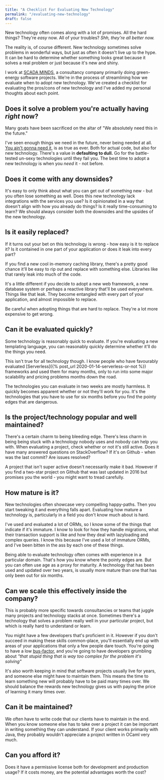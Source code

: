```yaml
---
title: "A Checklist For Evaluating New Technology"
permalink: "/evaluating-new-technology"
draft: false
---
```

New technology often comes along with a lot of promises. All the hard things? They're *easy* now.
All of your troubles? *Shh, they're all better now.*

The reality is, of course different. New technology sometimes solve problems in wonderful ways, but just as often it doesn't live up to the hype.
It can be hard to determine whether something looks great because it solves a real problem or just because it's new and shiny. 

I work at [SCADA MINDS](https://www.linkedin.com/company/scada-minds/), a consultancy company primarily doing green-energy software projects.
We're in the process of streamlining how we evaluate when to adopt new technology.
We've created a checklist for evaluating the pros/cons of new technology and I've added my personal thoughts about each point.


## Does it solve a problem you're actually having *right* now?
Many goats have been sacrificed on the altar of "We absolutely need this in the future."

I've seen enough things we need in the future, never being needed at all.
[You ain't gonna need it](https://en.wikipedia.org/wiki/You_aren%27t_gonna_need_it),
is as true as ever. Both for actual code, but also for new technology. 
There's a value in **defaulting to dull.** Go for the battle-tested un-sexy technologies until they fail you.
The best time to adopt a new technology is when you *need* it - not before.


## Does it come with any downsides?
It's easy to only think about what you can get out of something new - but you often lose something as well. Does this new
technology lack integrations with the services you use? Is it opinionated in a way that doesn't align with how you already do things?
Is it really time-consuming to learn?
We should always consider both the downsides and the upsides of the new technology.

## Is it easily replaced?
If it turns out your bet on this technology is wrong - how easy is it to replace it? Is it contained in one part of your
application or does it leak into every part?
 
If you find a new cool in-memory caching library, there's a pretty good chance it'll be easy to rip out and replace with something else.
Libraries like that rarely leak into much of the code.

It's a little different if you decide to adopt a new web framework, a new database system or perhaps a reactive library
that'll be used everywhere. 
Things like that leak. They become entangled with every part of your application, and almost impossible to replace. 

Be careful when adopting things that are hard to replace. They're a lot more expensive to get wrong.

## Can it be evaluated quickly?
Some technology is reasonably quick to evaluate. If you're evaluating a new templating language, you can reasonably
quickly determine whether it'll do the things you need.

This isn't true for all technology though.
I know people who have favourably evaluated [Serverless]({% post_url 2020-01-14-serverless-or-not %}) frameworks and used
them for many months, only to run into some major scalability and pricing problems months down the road. 

The technologies you can evaluate in two weeks are mostly harmless. It quickly becomes apparent whether or not they'll work for you.
It's the technologies that you have to use for six months before you find the pointy edges that are dangerous.  


## Is the project/technology popular and well maintained?
There's a certain charm to being bleeding edge. There's less charm in being being stuck with a technology nobody uses and nobody can help you with.
When evaluating a project, check whether or not it's still active. Does it have many answered questions on StackOverflow?
If it's on Github - when was the last commit? Are issues resolved?

A project that isn't super active doesn't necessarily make it bad. However if you find a two-star project on Github that was
last updated in 2016 but promises you the world - you might want to tread carefully.  


## How mature is it?
New technologies often showcase very compelling happy-paths. Then you start tweaking it and everything falls apart.
Evaluating how mature a technology is, particularly in a field you don't know much about is hard.

I've used and evaluated a lot of ORMs, so I know some of the things that indicate if it's immature.
I know to look for how they handle migrations, what their transaction support is like and how they deal with lazyloading and complex queries.
I know this because I've used a lot of immature ORMs, and I've been bitten in the ass by each one of these things.

Being able to evaluate technology often comes with experience in a particular domain. That's how you know where the pointy edges are.
But you can often use age as a proxy for maturity. A technology that has been used and updated over two years, is usually
more mature than one that has only been out for six months.


## Can we scale this effectively inside the company?
This is probably more specific towards consultancies or teams that juggle many projects and technology stacks at once.
Sometimes there's a technology that solves a problem really well in your particular project, but which is really hard to understand or learn.

You might have a few developers that's proficient in it. However if you don't succeed in making these skills common-place,
you'll essentially end up with areas of your applications that only a few people dare touch. You're going to have a low [bus-factor](https://en.wikipedia.org/wiki/Bus_factor),
and you're going to have developers grumbling about *"that stupid thing that is way too complex for the problem it's solving"*

It's also worth keeping in mind that software projects usually live for years, and someone else might have to maintain them.
This means the time to learn something new will probably have to be paid many times over.
We should balance the rewards new technology gives us with paying the price of learning it many times over.


## Can it be maintained?
We often have to write code that our clients have to maintain in the end. When you know someone else has to take
over a project it can be important in writing something they can understand. If your client works primarily with Java,
they probably wouldn't appreciate a project written in OCaml very much.


## Can you afford it?
Does it have a permissive license both for development and production usage? If it costs money, are the potential
advantages worth the cost?